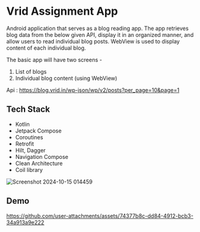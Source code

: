 # Vrid Assignment App

Android application that serves as a blog reading app.
The app retrieves blog data from the below given API, display it in an organized
manner, and allow users to read individual blog posts. 
WebView is used to display content of each individual blog.

The basic app will have two screens -
1. List of blogs
2. Individual blog content (using WebView)

Api : https://blog.vrid.in/wp-json/wp/v2/posts?per_page=10&page=1

## Tech Stack
- Kotlin
- Jetpack Compose
- Coroutines
- Retrofit
- Hilt, Dagger
- Navigation Compose
- Clean Architecture
- Coil library

![Screenshot 2024-10-15 014459](https://github.com/user-attachments/assets/f0804013-be09-4660-973b-f3f0ee17b2b0)

## Demo

https://github.com/user-attachments/assets/74377b8c-dd84-4912-bcb3-34a913a9e222


